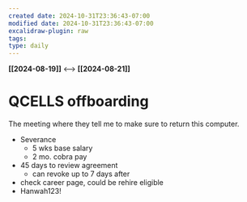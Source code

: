 ```yaml
---
created date: 2024-10-31T23:36:43-07:00
modified date: 2024-10-31T23:36:43-07:00
excalidraw-plugin: raw
tags: 
type: daily
---
```

**[[2024-08-19]]**  <-->  **[[2024-08-21]]**

# QCELLS offboarding

The meeting where they tell me to make sure to return this computer.

- Severance
	- 5 wks base salary
	- 2 mo. cobra pay
- 45 days to review agreement
	- can revoke up to 7 days after
- check career page, could be rehire eligible
- Hanwah123!

